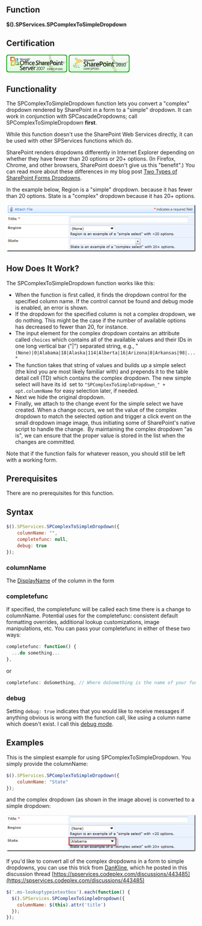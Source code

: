 ## Function

**$().SPServices.SPComplexToSimpleDropdown**

## Certification

[![Certified for SharePoint 2007](/docs/img/sp2007-cert.jpg "Certified for SharePoint 2007")](/docs/glossary/index.md#Certification) [![Certified for SharePoint 2010](/docs/img/sp2010-cert.jpg "Certified for SharePoint 2010")](/docs/glossary/index.md#Certification)

## Functionality

The SPComplexToSimpleDropdown function lets you convert a "complex" dropdown rendered by SharePoint in a form to a "simple" dropdown. It can work in conjunction with SPCascadeDropdowns; call SPComplexToSimpleDropdown **first**.

While this function doesn't use the SharePoint Web Services directly, it can be used with other SPServices functions which do.

SharePoint renders dropdowns differently in Internet Explorer depending on whether they have fewer than 20 options or 20+ options. (In Firefox, Chrome, and other browsers, SharePoint doesn't give us this "benefit".) You can read more about these differences in my blog post [Two Types of SharePoint Forms Dropdowns](http://sympmarc.com/2010/05/19/two-types-of-sharepoint-forms-dropdowns/).

In the example below, Region is a "simple" dropdown. because it has fewer than 20 options. State is a "complex" dropdown because it has 20+ options.

![](/docs/value-added/img/SPComplexToSimpleDropdown1.png)

## How Does It Work?

The SPComplexToSimpleDropdown function works like this:

*   When the function is first called, it finds the dropdown control for the specified column name. If the control cannot be found and debug mode is enabled, an error is shown.
*   If the dropdown for the specified column is not a complex dropdown, we do nothing. This might be the case if the number of available options has decreased to fewer than 20, for instance.
*   The input element for the complex dropdown contains an attribute called `choices` which contains all of the available values and their IDs in one long vertical bar ("|") separated string, e.g., "`(None)|0|Alabama|18|Alaska|114|Alberta|16|Arizona|8|Arkansas|98|...`"
*   The function takes that string of values and builds up a simple select (the kind you are most likely familiar with) and prepends it to the table detail cell (TD) which contains the complex dropdown. The new simple select will have its id  set to `"SPComplexToSimpleDropdown_" + opt.columnName` for easy selection later, if needed.
*   Next we hide the original dropdown.
*   Finally, we attach to the change event for the simple select we have created. When a change occurs, we set the value of the complex dropdown to match the selected option and trigger a click event on the small dropdown image image, thus initiating some of SharePoint's native script to handle the change.  By maintaining the complex dropdown "as is", we can ensure that the proper value is stored in the list when the changes are committed.

Note that if the function fails for whatever reason, you should still be left with a working form.

## Prerequisites

There are no prerequisites for this function.

## Syntax

``` javascript
$().SPServices.SPComplexToSimpleDropdown({
	columnName: "",
	completefunc: null,
	debug: true
});
```

### columnName

The [DisplayName](/docs/glossary/index.md#DisplayName) of the column in the form

### completefunc

If specified, the completefunc will be called each time there is a change to columnName. Potential uses for the completefunc: consistent default formatting overrides, additional lookup customizations, image manipulations, etc. You can pass your completefunc in either of these two ways:

``` javascript
completefunc: function() {
  ...do something...
},
```

or

``` javascript
completefunc: doSomething, // Where doSomething is the name of your function
```

### debug

Setting `debug: true` indicates that you would like to receive messages if anything obvious is wrong with the function call, like using a column name which doesn't exist. I call this [debug mode](/docs/glossary/index.md#debug-mode-).

## Examples

This is the simplest example for using SPComplexToSimpleDropdown. You simply provide the columnName:

``` javascript
$().SPServices.SPComplexToSimpleDropdown({
	columnName: "State"
});
```

and the complex dropdown (as shown in the image above) is converted to a simple dropdown:

![](/docs/value-added/img/SPComplexToSimpleDropdown2.png)

If you'd like to convert all of the complex dropdowns in a form to simple dropdowns, you can use this trick from [DanKline](https://www.codeplex.com/site/users/view/DanKline), which he posted in this discussion thread [https://spservices.codeplex.com/discussions/443485](https://spservices.codeplex.com/discussions/443485)

``` javascript
$('.ms-lookuptypeintextbox').each(function() {  
  $().SPServices.SPComplexToSimpleDropdown({  
    columnName: $(this).attr('title')  
  });  
});
```
